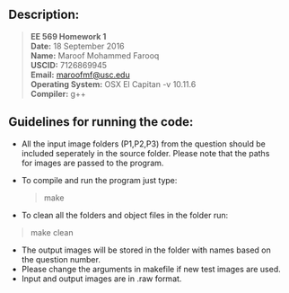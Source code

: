 ## Description:

> **EE 569 Homework 1**  
> **Date:** 18 September 2016  
> **Name:** Maroof Mohammed Farooq   
> **USCID:** 7126869945  
> **Email:** maroofmf@usc.edu  
> **Operating System:** OSX El Capitan -v 10.11.6  
> **Compiler:** g++    

## Guidelines for running the code:

* All the input image folders (P1,P2,P3) from the question should be   
included seperately in the source folder. Please note that the paths   
for images are passed to the program.
* To compile and run the program just type:  
    
    > make
 
* To clean all the folders and object files in the folder run:       
> make clean
* The output images will be stored in the folder with names based on   
the question number.
* Please change the arguments in makefile if new test images are used.
* Input and output images are in .raw format.
